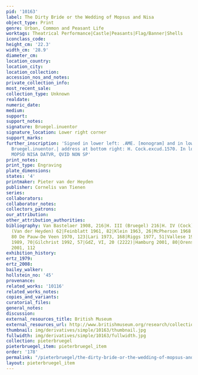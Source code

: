 ```yaml
---
pid: '10163'
label: The Dirty Bride or the Wedding of Mopsus and Nisa
object_type: Print
genre: Urban, Common and Peasant Life
worktags: Theatrical Performance|Castle|Peasants|Flag/Banner|Shells
iconclass_code:
height_cm: '22.3'
width_cm: '28.9'
diameter_cm:
location_country:
location_city:
location_collection:
accession_nos_and_notes:
private_collection_info:
most_recent_sale:
collection_type: Unknown
realdate:
numeric_date:
medium:
support:
support_notes:
signature: Bruegel.inuentor
signature_location: Lower right corner
support_marks:
further_inscription: 'Signed in lower left: .AME. [monogram] and in lower right corner:
  Bruegel.inuentor.| address at bottom right: H. Cock.excud.1570. In lower margin:
  MOPSO NISA DATVR, QVID NON SP'
print_notes:
print_type: Engraving
plate_dimensions:
states: '4'
printmaker: Pieter van der Heyden
publisher: Cornelis van Tienen
series:
collaborators:
collaborator_notes:
collectors_patrons:
our_attribution:
other_attribution_authorities:
bibliography: Van Bastelaer 1908, 216|H. III (Bruegel) 216|H. IV (Cock) 266|H. IX
  (Van der Heyden) 62|Feinblatt 1961, 82|Klein 1963, 26|McPherson 1968|Lebeer 1969,
  80 De Pauw-De Veen 1970, 123|Lari 1973, 168|Riggs 1977, 51|Vallese 1979, 61|Tokyo
  1989, 70|Gilchrist 1992, 57|GdZ, VI, 20 (2222)|Hamburg 2001, 80|Orenstein and Sellink
  2001, 112
exhibition_history:
ertz_1979:
ertz_2008:
bailey_walker:
hollstein_no: '45'
provenance:
related_works: '10116'
related_works_notes:
copies_and_variants:
curatorial_files:
general_notes:
discussion:
external_resources_title: British Museum
external_resources_url: http://www.britishmuseum.org/research/collection_online/collection_object_details.aspx
thumbnail: img/derivatives/simple/10163/thumbnail.jpg
fullwidth: img/derivatives/simple/10163/fullwidth.jpg
collection: pieterbruegel
pieterbruegel_item: pieterbruegel_item
order: '178'
permalink: "/pieterbruegel/the-dirty-bride-or-the-wedding-of-mopsus-and-nisa"
layout: pieterbruegel_item
---
```

